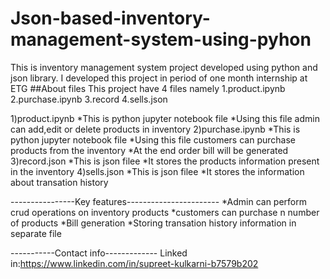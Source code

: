 # Json-based-inventory-management-system-using-pyhon
This is inventory management system project developed using python and json library.
 I developed this project in period of one month internship at ETG
 ##About files
      This project have 4 files namely
 1.product.ipynb
 2.purchase.ipynb
 3.record
 4.sells.json
 
 1)product.ipynb
     *This is python jupyter notebook file
     *Using this file admin can add,edit or delete products in inventory
  2)purchase.ipynb
     *This is python jupyter notebook file
     *Using this file customers can purchase products from the inventory
     *At the end order bill will be generated
  3)record.json
     *This is json filee
     *It stores the products information present in the inventory
  4)sells.json
     *This is json filee
     *It stores the information about transation history

----------------Key features-----------------------
    *Admin can perform crud operations on inventory products
    *customers can purchase n number of products
    *Bill generation
    *Storing transation history information in separate file

-----------Contact info-------------
Linked in:https://www.linkedin.com/in/supreet-kulkarni-b7579b202
